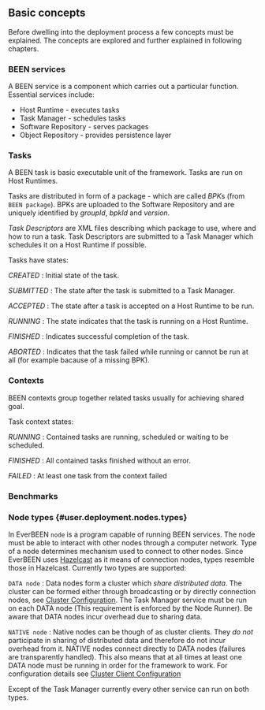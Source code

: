 ## Basic concepts
Before dwelling into the deployment process a few concepts must be explained. The concepts are explored and further explained in following chapters.


### BEEN services
A BEEN service is a component which carries out a particular function. Essential services include:

* Host Runtime - executes tasks
* Task Manager - schedules tasks
* Software Repository - serves packages
* Object Repository - provides persistence layer


### Tasks
A BEEN task is basic executable unit of the framework. Tasks are run on Host Runtimes.

Tasks are distributed in form of a package - which are called *BPK*s (from `BEEN package`). BPKs are uploaded to the Software Repository and are uniquely identified by *groupId*, *bpkId* and *version*.

*Task Descriptors* are XML files describing which package to use, where and how to run a task. Task Descriptors are submitted to a Task Manager which schedules it on a Host Runtime if possible.

Tasks have states:

*CREATED*
:	Initial state of the task.

*SUBMITTED*
:	The state after the task is submitted to a Task Manager.

*ACCEPTED*
:	The state after a task is accepted on a Host Runtime to be run.

*RUNNING*
:	The state indicates that the task is running on a Host Runtime.

*FINISHED*
:	Indicates successful completion of the task.

*ABORTED*
:	Indicates that the task failed while running or cannot be run at all (for example bacause of a missing BPK).

### Contexts
BEEN contexts group together related tasks usually for achieving shared goal. 

Task context states:

 *RUNNING*
:	 Contained tasks are running, scheduled or waiting to be scheduled.

 *FINISHED*
:	All contained tasks finished without an error.

 *FAILED*
:	At least one task from the context failed

### Benchmarks

### Node types {#user.deployment.nodes.types}
In EverBEEN `node` is a program capable of running BEEN services. The node must be able to interact with other nodes through a computer network. Type of a node determines mechanism used to connect to other nodes. Since EverBEEN uses [Hazelcast](#devel.techno.hazelcast) as it means of connection nodes, types resemble those in Hazelcast. Currently two types are supported:

`DATA node`
:	Data nodes form a cluster which *share distributed data*. The cluster can be formed either through broadcasting or by directly connection nodes, see [Cluster Configuration](#user.configuration.cluster). The Task Manager service must be run on each DATA node (This requirement is enforced by the Node Runner). Be aware that DATA nodes incur overhead due to sharing data.

`NATIVE node`
:	Native nodes can be though of as cluster clients. They *do not* participate in sharing of distributed data and therefore do not incur overhead from it. NATIVE nodes connect directly to DATA nodes (failures are transparently handled). This also means that at all times at least one DATA node must be running in order for the framework to work. For configuration details see [Cluster Client Configuration](#user.configuration.client)  


Except of the Task Manager currently every other service can run on both types.


